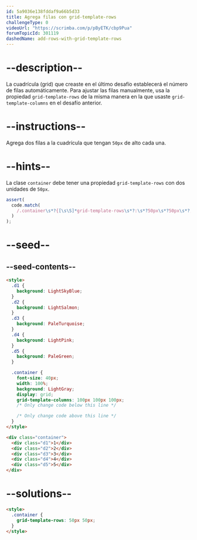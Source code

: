 ```yaml
---
id: 5a9036e138fddaf9a66b5d33
title: Agrega filas con grid-template-rows
challengeType: 0
videoUrl: "https://scrimba.com/p/pByETK/cbp9Pua"
forumTopicId: 301119
dashedName: add-rows-with-grid-template-rows
---
```


# --description--

La cuadrícula (grid) que creaste en el último desafío establecerá el número de filas automáticamente. Para ajustar las filas manualmente, usa la propiedad `grid-template-rows` de la misma manera en la que usaste `grid-template-columns` en el desafío anterior.

# --instructions--

Agrega dos filas a la cuadrícula que tengan `50px` de alto cada una.

# --hints--

La clase `container` debe tener una propiedad `grid-template-rows` con dos unidades de `50px`.

```js
assert(
  code.match(
    /.container\s*?{[\s\S]*grid-template-rows\s*?:\s*?50px\s*?50px\s*?;[\s\S]*}/gi
  )
);
```

# --seed--

## --seed-contents--

```html
<style>
  .d1 {
    background: LightSkyBlue;
  }
  .d2 {
    background: LightSalmon;
  }
  .d3 {
    background: PaleTurquoise;
  }
  .d4 {
    background: LightPink;
  }
  .d5 {
    background: PaleGreen;
  }

  .container {
    font-size: 40px;
    width: 100%;
    background: LightGray;
    display: grid;
    grid-template-columns: 100px 100px 100px;
    /* Only change code below this line */

    /* Only change code above this line */
  }
</style>

<div class="container">
  <div class="d1">1</div>
  <div class="d2">2</div>
  <div class="d3">3</div>
  <div class="d4">4</div>
  <div class="d5">5</div>
</div>
```

# --solutions--

```html
<style>
  .container {
    grid-template-rows: 50px 50px;
  }
</style>
```
